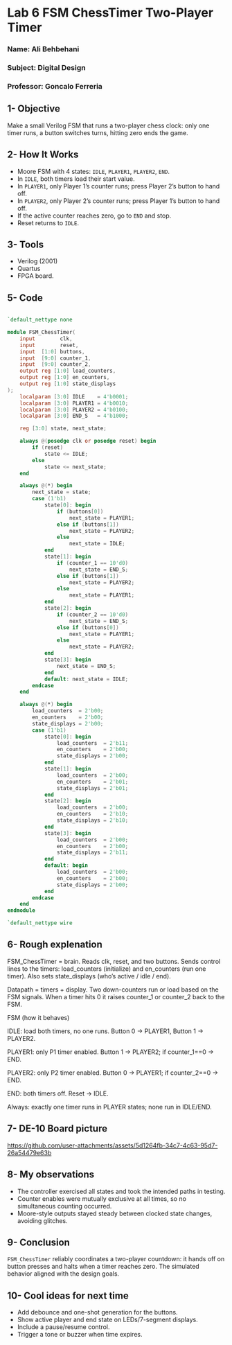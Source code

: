 # Lab 6 FSM ChessTimer Two-Player Timer 

### Name: Ali Behbehani 
### Subject: Digital Design
### Professor: Goncalo Ferreria
##

## 1- Objective

Make a small Verilog FSM that runs a two-player chess clock: only one timer runs, a button switches turns, hitting zero ends the game.

## 2- How It Works
- Moore FSM with 4 states: `IDLE`, `PLAYER1`, `PLAYER2`, `END`.
- In `IDLE`, both timers load their start value.
- In `PLAYER1`, only Player 1’s counter runs; press Player 2’s button to hand off.
- In `PLAYER2`, only Player 2’s counter runs; press Player 1’s button to hand off.
- If the active counter reaches zero, go to `END` and stop.
- Reset returns to `IDLE`.

## 3- Tools
- Verilog (2001)
-  Quartus
-  FPGA board.

## 5- Code 

```verilog

`default_nettype none

module FSM_ChessTimer(
    input        clk,
    input        reset,
    input  [1:0] buttons,
    input  [9:0] counter_1,
    input  [9:0] counter_2,
    output reg [1:0] load_counters,
    output reg [1:0] en_counters,
    output reg [1:0] state_displays
);
    localparam [3:0] IDLE    = 4'b0001;
    localparam [3:0] PLAYER1 = 4'b0010;
    localparam [3:0] PLAYER2 = 4'b0100;
    localparam [3:0] END_S   = 4'b1000;

    reg [3:0] state, next_state;

    always @(posedge clk or posedge reset) begin
        if (reset)
            state <= IDLE;
        else
            state <= next_state;
    end

    always @(*) begin
        next_state = state;
        case (1'b1)
            state[0]: begin
                if (buttons[0])
                    next_state = PLAYER1;
                else if (buttons[1])
                    next_state = PLAYER2;
                else
                    next_state = IDLE;
            end
            state[1]: begin
                if (counter_1 == 10'd0)
                    next_state = END_S;
                else if (buttons[1])
                    next_state = PLAYER2;
                else
                    next_state = PLAYER1;
            end
            state[2]: begin
                if (counter_2 == 10'd0)
                    next_state = END_S;
                else if (buttons[0])
                    next_state = PLAYER1;
                else
                    next_state = PLAYER2;
            end
            state[3]: begin
                next_state = END_S;
            end
            default: next_state = IDLE;
        endcase
    end

    always @(*) begin
        load_counters  = 2'b00;
        en_counters    = 2'b00;
        state_displays = 2'b00;
        case (1'b1)
            state[0]: begin
                load_counters  = 2'b11;
                en_counters    = 2'b00;
                state_displays = 2'b00;
            end
            state[1]: begin
                load_counters  = 2'b00;
                en_counters    = 2'b01;
                state_displays = 2'b01;
            end
            state[2]: begin
                load_counters  = 2'b00;
                en_counters    = 2'b10;
                state_displays = 2'b10;
            end
            state[3]: begin
                load_counters  = 2'b00;
                en_counters    = 2'b00;
                state_displays = 2'b11;
            end
            default: begin
                load_counters  = 2'b00;
                en_counters    = 2'b00;
                state_displays = 2'b00;
            end
        endcase
    end
endmodule

`default_nettype wire
```

## 6- Rough explenation 


FSM_ChessTimer = brain.
Reads clk, reset, and two buttons.
Sends control lines to the timers:
load_counters (initialize) and en_counters (run one timer).
Also sets state_displays (who’s active / idle / end).

Datapath = timers + display.
Two down-counters run or load based on the FSM signals.
When a timer hits 0 it raises counter_1 or counter_2 back to the FSM.

FSM (how it behaves)

IDLE: load both timers, no one runs.
Button 0 → PLAYER1, Button 1 → PLAYER2.

PLAYER1: only P1 timer enabled.
Button 1 → PLAYER2; if counter_1==0 → END.

PLAYER2: only P2 timer enabled.
Button 0 → PLAYER1; if counter_2==0 → END.

END: both timers off.
Reset → IDLE.

Always: exactly one timer runs in PLAYER states; none run in IDLE/END.



## 7- DE-10 Board picture

https://github.com/user-attachments/assets/5d1264fb-34c7-4c63-95d7-26a54479e63b


## 8- My observations
- The controller exercised all states and took the intended paths in testing.
- Counter enables were mutually exclusive at all times, so no simultaneous counting occurred.
- Moore-style outputs stayed steady between clocked state changes, avoiding glitches.

## 9- Conclusion
`FSM_ChessTimer` reliably coordinates a two-player countdown: it hands off on button presses and halts when a timer reaches zero. The simulated behavior aligned with the design goals.

## 10- Cool ideas for next time
- Add debounce and one-shot generation for the buttons.
- Show active player and end state on LEDs/7-segment displays.
- Include a pause/resume control.
- Trigger a tone or buzzer when time expires.


